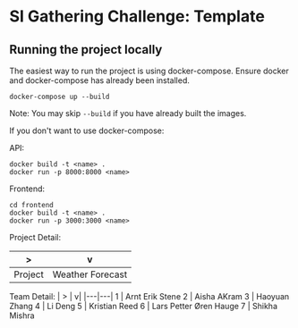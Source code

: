 # SI Gathering Challenge: Template

## Running the project locally
The easiest way to run the project is using docker-compose. Ensure docker and docker-compose has already been installed.
```
docker-compose up --build
```
Note: You may skip `--build` if you have already built the images.

If you don't want to use docker-compose:

API:
```
docker build -t <name> .
docker run -p 8000:8000 <name>
```

Frontend:
```
cd frontend
docker build -t <name> .
docker run -p 3000:3000 <name>
```
Project Detail:

| > | v| 
|---|---|
Project | Weather Forecast


Team Detail:
| > | v| 
|---|---|
1 | Arnt Erik Stene
2 | Aisha AKram
3 | Haoyuan Zhang
4 | Li Deng
5 | Kristian Reed
6 | Lars Petter Øren Hauge
7 | Shikha Mishra
